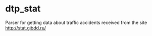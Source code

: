 # dtp_stat
Parser for getting data about traffic accidents received from the site http://stat.gibdd.ru/
